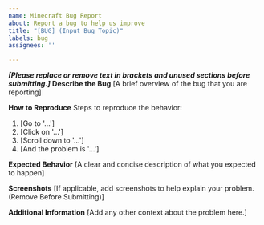 ```yaml
---
name: Minecraft Bug Report
about: Report a bug to help us improve
title: "[BUG] (Input Bug Topic)"
labels: bug
assignees: ''

---
```


***[Please replace or remove text in brackets and unused sections before submitting.]***
**Describe the Bug**
[A brief overview of the bug that you are reporting]

**How to Reproduce**
Steps to reproduce the behavior:
1. [Go to '...']
2. [Click on '...']
3. [Scroll down to '...']
4. [And the problem is '...']

**Expected Behavior**
[A clear and concise description of what you expected to happen]

**Screenshots**
[If applicable, add screenshots to help explain your problem. (Remove Before Submitting)]

**Additional Information**
[Add any other context about the problem here.]
